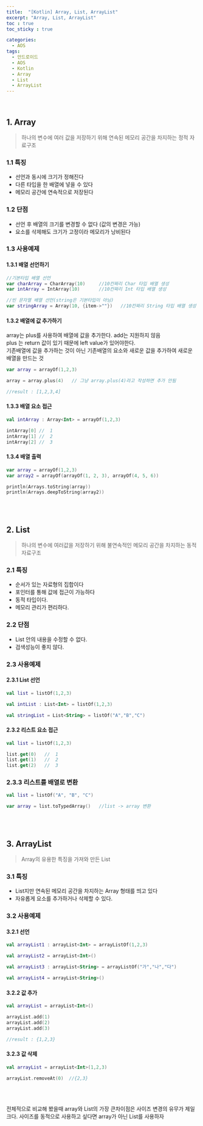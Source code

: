 ```yaml
---
title:  "[Kotlin] Array, List, ArrayList"
excerpt: "Array, List, ArrayList"
toc : true
toc_sticky : true

categories:
  - AOS
tags: 
  - 안드로이드 
  - AOS
  - Kotlin
  - Array
  - List
  - ArrayList
---
```


<br/>

## 1. Array

 > 하나의 변수에 여러 값을 저장하기 위해 연속된 메모리 공간을 차지하는 정적 자료구조

### 1.1 특징

 - 선언과 동시에 크기가 정해진다
 - 다른 타입을 한 배열에 넣을 수 있다
 - 메모리 공간에 연속적으로 저장된다


### 1.2 단점

 - 선언 후 배열의 크기를 변경할 수 없다 (값의 변경은 가능)
 - 요소를 삭제해도 크기가 고정이라 메모리가 낭비된다


### 1.3 사용예제

#### 1.3.1 배열 선언하기

```kotlin
//기본타입 배열 선언
var charArray = CharArray(10)     //10칸짜리 Char 타입 배열 생성
var intArray = IntArray(10)       //10칸짜리 Int 타입 배열 생성

//빈 문자열 배열 선언(string은 기본타입이 아님)
var stringArray = Array(10, {item->""})   //10칸짜리 String 타입 배열 생성
```

#### 1.3.2 배열에 값 추가하기

array는 plus를 사용하여 배열에 값을 추가한다. add는 지원하지 않음<br/>
plus 는 return 값이 있기 때문에 left value가 있어야한다.<br/>
기존배열에 값을 추가하는 것이 아닌 기존배열의 요소와 새로운 값을 추가하여 새로운 배열을 만드는 것

```kotlin
var array = arrayOf(1,2,3)

array = array.plus(4)   // 그냥 array.plus(4)라고 작성하면 추가 안됨

//result : [1,2,3,4]
```

#### 1.3.3 배열 요소 접근

```kotlin
val intArray : Array<Int> = arrayOf(1,2,3)

intArray[0] //  1
intArray[1] //  2
intArray[2] //  3
```

#### 1.3.4 배열 출력

```kotlin
var array = arrayOf(1,2,3)
var array2 = arrayOf(arrayOf(1, 2, 3), arrayOf(4, 5, 6))

println(Arrays.toString(array))
println(Arrays.deepToString(array2))
```

<br/><br/>

## 2. List

 > 하나의 변수에 여러값을 저장하기 위해 불연속적인 메모리 공간을 차지하는 동적 자료구조

### 2.1 특징

 - 순서가 있는 자료형의 집합이다
 - 포인터를 통해 값에 접근이 가능하다
 - 동적 타입이다.
 - 메모리 관리가 편리하다.


### 2.2 단점

 - List 안의 내용을 수정할 수 없다.
 - 검색성능이 좋지 않다.


### 2.3 사용예제

#### 2.3.1 List 선언

```kotlin
val list = listOf(1,2,3)

val intList : List<Int> = listOf(1,2,3)

val stringList = List<String> = listOf("A","B","C")
```

#### 2.3.2 리스트 요소 접근

```kotlin
val list = listOf(1,2,3)

list.get(0)   //  1
list.get(1)   //  2
list.get(2)   //  3
```

### 2.3.3 리스트를 배열로 변환

```kotlin
val list = listOf("A", "B", "C")

var array = list.toTypedArray()   //list -> array 변환
```

<br/><br/>

## 3. ArrayList

> Array의 유용한 특징을 가져와 만든 List

### 3.1 특징

 - List지만 연속된 메모리 공간을 차지하는 Array 형태를 띄고 있다
 - 자유롭게 요소를 추가하거나 삭제할 수 있다.


### 3.2 사용예제

#### 3.2.1 선언

```kotlin
val arrayList1 : arrayList<Int> = arrayListOf(1,2,3)

val arrayList2 = arrayList<Int>()

val arrayList3 : arrayList<String> = arrayListOf("가","나","다")

val arrayList4 = arrayList<String>()
```

#### 3.2.2 값 추가

```kotlin
val arrayList = arrayList<Int>()

arrayList.add(1)
arrayList.add(2)
arrayList.add(3)

//result : {1,2,3}
```

#### 3.2.3 값 삭제

```kotlin
val arrayList = arrayList<Int>(1,2,3)

arrayList.removeAt(0)  //{2,3}
```


<br/><br/>


전체적으로 비교해 봤을때 array와 List의 가장 큰차이점은 사이즈 변경의 유무가 제일 크다.
사이즈를 동적으로 사용하고 싶다면 array가 아닌 List를 사용하자
